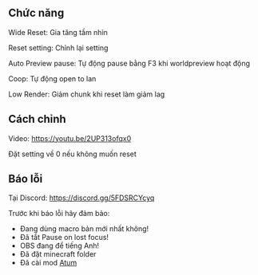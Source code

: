 ## Chức năng
Wide Reset: Gia tăng tầm nhìn

Reset setting: Chỉnh lại setting

Auto Preview pause: Tự động pause bằng F3 khi worldpreview hoạt động

Coop: Tự động open to lan

Low Render: Giảm chunk khi reset làm giảm lag

## Cách chỉnh
Video: https://youtu.be/2UP313ofqx0

Đặt setting về 0 nếu không muốn reset

## Báo lỗi
Tại Discord: https://discord.gg/5FDSRCYcyq

Trước khi báo lỗi hãy đảm bảo:

- Đang dùng macro bản mới nhất không!
- Đã tắt Pause on lost focus!
- OBS đang để tiếng Anh!
- Đã đặt minecraft folder
- Đã cài mod [Atum](https://github.com/VoidXWalker/Atum/releases/tag/v1.1.1)
